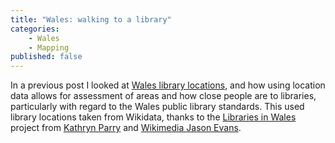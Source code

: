 ```yaml
---
title: "Wales: walking to a library"
categories:
    - Wales
    - Mapping
published: false
---
```


In a previous post I looked at [Wales library locations](/wales-part-one), and how using location data allows for assessment of areas and how close people are to libraries, particularly with regard to the Wales public library standards. This used library locations taken from Wikidata, thanks to the [Libraries in Wales](https://www.cilip.org.uk/members/group_content_view.asp?group=200145&id=733577) project from [Kathryn Parry]() and [Wikimedia Jason Evans](https://twitter.com/wiki_nwl).